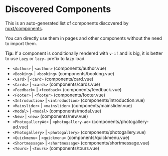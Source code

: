 # Discovered Components

This is an auto-generated list of components discovered by [nuxt/components](https://github.com/nuxt/components).

You can directly use them in pages and other components without the need to import them.

**Tip:** If a component is conditionally rendered with `v-if` and is big, it is better to use `Lazy` or `lazy-` prefix to lazy load.

- `<Author>` | `<author>` (components/author.vue)
- `<Booking>` | `<booking>` (components/booking.vue)
- `<Card>` | `<card>` (components/card.vue)
- `<Cards>` | `<cards>` (components/cards.vue)
- `<Feedback>` | `<feedback>` (components/feedback.vue)
- `<Footer>` | `<footer>` (components/footer.vue)
- `<Introduction>` | `<introduction>` (components/introduction.vue)
- `<Mainslider>` | `<mainslider>` (components/mainslider.vue)
- `<Modal>` | `<modal>` (components/modal.vue)
- `<New>` | `<new>` (components/new.vue)
- `<PhotogalleryAd>` | `<photogallery-ad>` (components/photogallery-ad.vue)
- `<Photogallery>` | `<photogallery>` (components/photogallery.vue)
- `<Quickmenu>` | `<quickmenu>` (components/quickmenu.vue)
- `<Shortmessage>` | `<shortmessage>` (components/shortmessage.vue)
- `<Tours>` | `<tours>` (components/tours.vue)

